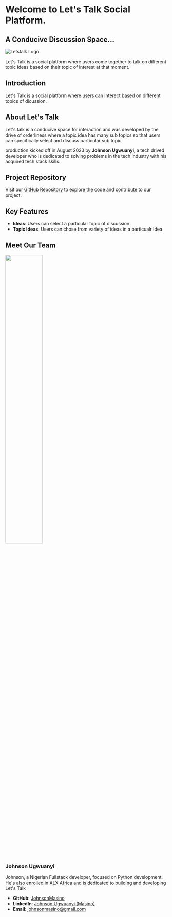 # Welcome to Let's Talk Social Platform.
## A Conducive Discussion Space...

![Letstalk Logo](/letstalk/assets/img.png)

Let's Talk is a social platform where users come together to talk on different topic ideas based on their topic of interest at that moment.


## Introduction

Let's Talk is a social platform where users can interect based on different topics of dicussion.


## About Let's Talk

Let's talk is a conducive space for interaction and was developed by the drive of orderliness where a topic idea has many sub topics so that users can specifically select and discuss  particular sub topic.

production kicked off in August 2023 by **Johnson Ugwuanyi**, a tech drived developer who is dedicated to solving problems in the tech industry with his acquired tech stack skills.

## Project Repository

Visit our [GitHub Repository](https://github.com/JohnsonMasino/letstalk) to explore the code and contribute to our project.


## Key Features

- **Ideas**: Users can select a particular topic of discussion
- **Topic Ideas**: Users can chose from variety of ideas in a particualr Idea

## Meet Our Team
<img src="/letstalk/assets/nice.jfif" width="48%" height="auto" />

### Johnson Ugwuanyi
Johnson, a Nigerian Fullstack developer, focused on Python development. He's also enrolled in [ALX Africa](https://www.alxafrica.com/) and is dedicated to building and developing Let's Talk

- **GitHub**: [JohnsonMasino](https://github.com/JohnsonMasino)
- **LinkedIn**: [Johnson Ugwuanyi (Masino)](https://www.linkedin.com/in/masino100/)
- **Email**: johnsonmasino@gmail.com




